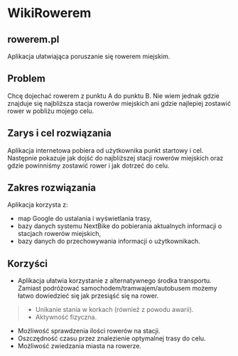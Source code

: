 <h1> WikiRowerem </h1>

<h2> rowerem.pl </h2>

Aplikacja ułatwiająca poruszanie się rowerem miejskim.

<h2> Problem </h2>

Chcę dojechać rowerem z punktu A do punktu B. Nie wiem jednak gdzie znajduje się najbliższa stacja rowerów miejskich ani gdzie najlepiej zostawić rower w pobliżu mojego celu.

<h2> Zarys i cel rozwiązania </h2>

Aplikacja internetowa pobiera od użytkownika punkt startowy i cel. Następnie pokazuje jak dojść do najbliższej stacji rowerów miejskich oraz gdzie powinniśmy zostawić rower i jak dotrzeć do celu.

<h2> Zakres rozwiązania </h2>

Aplikacja korzysta z:
* map Google do ustalania i wyświetlania trasy,
* bazy danych systemu NextBike do pobierania aktualnych informacji o stacjach rowerów miejskich,
* bazy danych do przechowywania informacji o użytkownikach.

<h2> Korzyści </h2>

* Aplikacja ułatwia korzystanie z alternatywnego środka transportu. Zamiast podróżować samochodem/tramwajem/autobusem możemy łatwo dowiedzieć się jak przesiąść się na rower.
> * Unikanie stania w korkach (również  z powodu awarii).
> * Aktywność fizyczna.
* Możliwość sprawdzenia ilości rowerów na stacji.
* Oszczędność czasu przez znalezienie optymalnej trasy do celu.
* Możliwość zwiedzania miasta na rowerze.